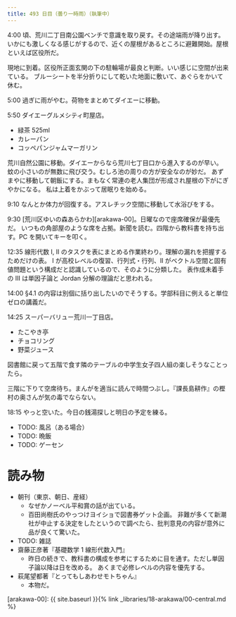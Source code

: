 ```yaml
---
title: 493 日目（曇り一時雨）（執筆中）
---
```


4:00 頃、荒川二丁目南公園ベンチで意識を取り戻す。その途端雨が降り出す。
いかにも激しくなる感じがするので、近くの屋根があるところに避難開始。屋根といえば区役所だ。

現地に到着。区役所正面玄関の下の駐輪場が最良と判断。いい感じに空間が出来ている。
ブルーシートを半分折りにして乾いた地面に敷いて、あぐらをかいて休む。

5:00 過ぎに雨がやむ。荷物をまとめてダイエーに移動。

5:50 ダイエーグルメシティ町屋店。
* 緑茶 525ml
* カレーパン
* コッペパンジャムマーガリン

荒川自然公園に移動。ダイエーからなら荒川七丁目口から進入するのが早い。
蚊の小さいのが無数に飛び交う。むしろ池の周りの方が安全なのが妙だ。
あずまやに移動して朝飯にする。まもなく常連の老人集団が形成され屋根の下がにぎやかになる。
私は上着をかぶって居眠りを始める。

9:10 なんとか体力が回復する。アスレチック空間に移動して水浴びをする。

9:30 [荒川区ゆいの森あらかわ][arakawa-00]。日曜なので座席確保が最優先だ。
いつもの角部屋のような席を占拠。新聞を読む。四階から教科書を持ち出す。PC を開いてキーを叩く。

12:35 線形代数 I, II のタスクを表にまとめる作業終わり。理解の漏れを把握するためだけの表。
I が高校レベルの復習、行列式・行列、II がベクトル空間と固有値問題という構成だと認識しているので、そのように分類した。
表作成未着手の III は単因子論と Jordan 分解の理論だと思われる。

14:00 §4.1 の内容は別個に括り出したいのでそうする。学部科目に例えると単位ゼロの講義だ。

14:25 スーパーバリュー荒川一丁目店。
* たこやき亭
* チョコリング
* 野菜ジュース

図書館に戻って五階で食す隣のテーブルの中学生女子四人組の楽しそうなことったら。

三階に下りて空席待ち。まんがを適当に読んで時間つぶし。『課長島耕作』の樫村の奥さんが気の毒でならない。

18:15 やっと空いた。今日の銭湯探しと明日の予定を練る。

* TODO: 風呂（ある場合）
* TODO: 晩飯
* TODO: ゲーセン

# 読み物

* 朝刊（東京、朝日、産経）
  * なぜかノーベル平和賞の話が出ている。
  * 百田尚樹氏のやっつけヨイショで図書券ゲット企画。
    非難が多くて新潮社が中止する決定をしたというので調べたら、批判意見の内容が意外に品が良くて驚いた。
* TODO: 雑誌
* 齋藤正彦著『基礎数学 1 線形代数入門』
  * 昨日の続きで、教科書の構成を参考にするために目を通す。ただし単因子論以降は日を改める。
    あくまで必修レベルの内容を優先する。
* 萩尾望都著『とってもしあわせモトちゃん』
  * 本物だ。

[arakawa-00]: {{ site.baseurl }}{% link _libraries/18-arakawa/00-central.md %}
